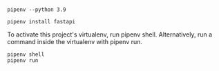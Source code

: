 # 


```
pipenv --python 3.9
```

```
pipenv install fastapi
```

To activate this project's virtualenv, run pipenv shell.
Alternatively, run a command inside the virtualenv with pipenv run.

```
pipenv shell
pipenv run
```